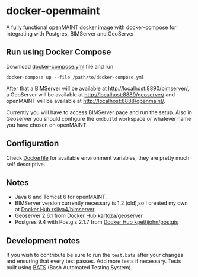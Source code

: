 # docker-openmaint
A fully functional openMAINT docker image with docker-compose for integrating with Postgres, BIMServer and GeoServer

## Run using Docker Compose

Download [docker-compose.yml](https://github.com/rsilva4/docker-openmaint/blob/master/docker-compose.yml) file and run

`docker-compose up --file /path/to/docker-compose.yml`

After that a BIMServer will be available at [http://localhost:8890/bimserver/](), a GeoServer will be available at [http://localhost:8889/geoserver/]() and openMAINT will be available at [http://localhost:8888/openmaint/]().

Currently you will have to access BIMServer page and run the setup. Also in Geoserver you should configure the `cmdbuild` workspace or whatever name you have chosen on openMAINT

## Configuration

Check [Dockerfile](https://github.com/rsilva4/docker-openmaint/blob/master/Dockerfile) for available environment variables, they are pretty much self descriptive.

## Notes

* Java 6 and Tomcat 6 for openMAINT. 
* BIMServer version currently necessary is 1.2 (old),so I created my own at [Docker Hub rsilva4/bimserver](https://hub.docker.com/r/rsilva4/bimserver/)
* Geoserver 2.6.1 from [Docker Hub kartoza/geoserver](https://hub.docker.com/r/kartoza/geoserver/)
* Postgres 9.4 with Postgis 2.1.7 from [Docker Hub kpettijohn/postgis](https://hub.docker.com/r/kpettijohn/postgis/)

## Development notes

If you wish to contribute be sure to run the `test.bats` after your changes and ensuring that every test passes. Add more tests if necessary. Tests built using [BATS](https://github.com/sstephenson/bats) (Bash Automated Testing System).

